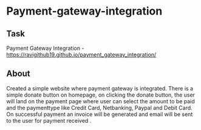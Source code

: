 # Payment-gateway-integration
## Task
Payment Gateway Integration - https://ravigithub19.github.io/payment_gateway_integration/

## About
Created a simple website where payment gateway is integrated. There is a simple donate button on homepage, on clicking the donate button, the user will land on the payment page where user can select the amount to be paid and the paymenttype like Credit Card, Netbanking, Paypal and Debit Card. On successful payment an invoice will be generated and email will be sent to the user for payment received .

